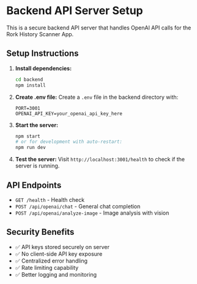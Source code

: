 # Backend API Server Setup

This is a secure backend API server that handles OpenAI API calls for the Rork History Scanner App.

## Setup Instructions

1. **Install dependencies:**
   ```bash
   cd backend
   npm install
   ```

2. **Create .env file:**
   Create a `.env` file in the backend directory with:
   ```
   PORT=3001
   OPENAI_API_KEY=your_openai_api_key_here
   ```

3. **Start the server:**
   ```bash
   npm start
   # or for development with auto-restart:
   npm run dev
   ```

4. **Test the server:**
   Visit `http://localhost:3001/health` to check if the server is running.

## API Endpoints

- `GET /health` - Health check
- `POST /api/openai/chat` - General chat completion
- `POST /api/openai/analyze-image` - Image analysis with vision

## Security Benefits

- ✅ API keys stored securely on server
- ✅ No client-side API key exposure
- ✅ Centralized error handling
- ✅ Rate limiting capability
- ✅ Better logging and monitoring
